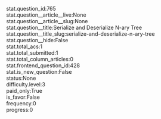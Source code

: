 stat.question_id:765  
stat.question__article__live:None  
stat.question__article__slug:None  
stat.question__title:Serialize and Deserialize N-ary Tree  
stat.question__title_slug:serialize-and-deserialize-n-ary-tree  
stat.question__hide:False  
stat.total_acs:1  
stat.total_submitted:1  
stat.total_column_articles:0  
stat.frontend_question_id:428  
stat.is_new_question:False  
status:None  
difficulty.level:3  
paid_only:True  
is_favor:False  
frequency:0  
progress:0  

